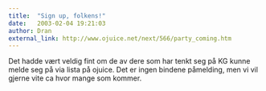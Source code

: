 ```yaml
---
title:  "Sign up, folkens!"
date:   2003-02-04 19:21:03
author: Dran
external_link: http://www.ojuice.net/next/566/party_coming.htm
---
```

Det hadde vært veldig fint om de av dere som har tenkt seg på KG kunne
melde seg på via lista på ojuice. Det er ingen bindene påmelding, men vi
vil gjerne vite ca hvor mange som kommer.

